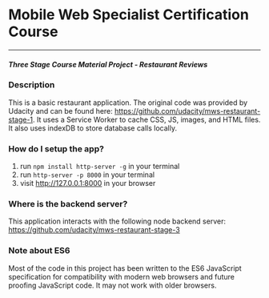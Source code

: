 # Mobile Web Specialist Certification Course
---
#### _Three Stage Course Material Project - Restaurant Reviews_

### Description

This is a basic restaurant application.  The original code was provided by Udacity and can be found here: https://github.com/udacity/mws-restaurant-stage-1. It uses a Service Worker to cache CSS, JS, images, and HTML files.  It also uses indexDB to store database calls locally.

### How do I setup the app?

1. run `npm install http-server -g` in your terminal
2. run `http-server -p 8000` in your terminal
3. visit http://127.0.0.1:8000 in your browser

### Where is the backend server?

This application interacts with the following node backend server: https://github.com/udacity/mws-restaurant-stage-3

### Note about ES6

Most of the code in this project has been written to the ES6 JavaScript specification for compatibility with modern web browsers and future proofing JavaScript code. It may not work with older browsers.
